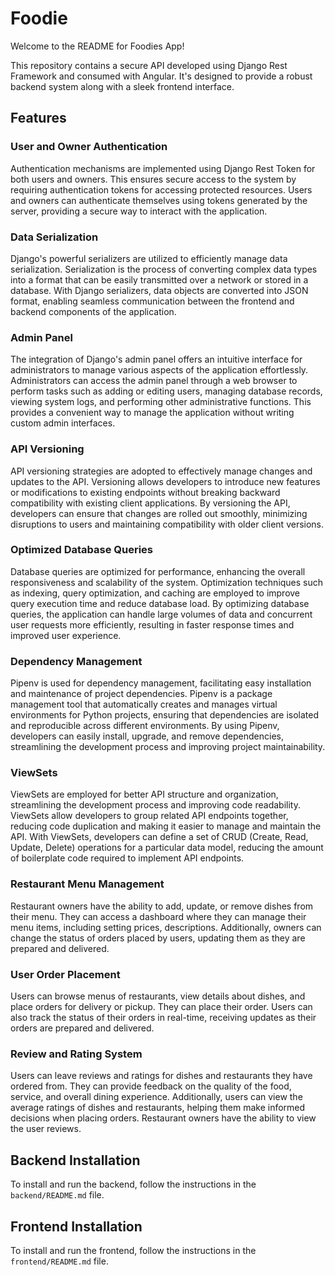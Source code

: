 # Foodie

Welcome to the README for Foodies App!

This repository contains a secure API developed using Django Rest Framework and consumed with Angular. It's designed to provide a robust backend system along with a sleek frontend interface.

## Features

### User and Owner Authentication

Authentication mechanisms are implemented using Django Rest Token for both users and owners. This ensures secure access to the system by requiring authentication tokens for accessing protected resources. Users and owners can authenticate themselves using tokens generated by the server, providing a secure way to interact with the application.

### Data Serialization

Django's powerful serializers are utilized to efficiently manage data serialization. Serialization is the process of converting complex data types into a format that can be easily transmitted over a network or stored in a database. With Django serializers, data objects are converted into JSON format, enabling seamless communication between the frontend and backend components of the application.

### Admin Panel

The integration of Django's admin panel offers an intuitive interface for administrators to manage various aspects of the application effortlessly. Administrators can access the admin panel through a web browser to perform tasks such as adding or editing users, managing database records, viewing system logs, and performing other administrative functions. This provides a convenient way to manage the application without writing custom admin interfaces.

### API Versioning

API versioning strategies are adopted to effectively manage changes and updates to the API. Versioning allows developers to introduce new features or modifications to existing endpoints without breaking backward compatibility with existing client applications. By versioning the API, developers can ensure that changes are rolled out smoothly, minimizing disruptions to users and maintaining compatibility with older client versions.

### Optimized Database Queries

Database queries are optimized for performance, enhancing the overall responsiveness and scalability of the system. Optimization techniques such as indexing, query optimization, and caching are employed to improve query execution time and reduce database load. By optimizing database queries, the application can handle large volumes of data and concurrent user requests more efficiently, resulting in faster response times and improved user experience.

### Dependency Management

Pipenv is used for dependency management, facilitating easy installation and maintenance of project dependencies. Pipenv is a package management tool that automatically creates and manages virtual environments for Python projects, ensuring that dependencies are isolated and reproducible across different environments. By using Pipenv, developers can easily install, upgrade, and remove dependencies, streamlining the development process and improving project maintainability.

### ViewSets

ViewSets are employed for better API structure and organization, streamlining the development process and improving code readability. ViewSets allow developers to group related API endpoints together, reducing code duplication and making it easier to manage and maintain the API. With ViewSets, developers can define a set of CRUD (Create, Read, Update, Delete) operations for a particular data model, reducing the amount of boilerplate code required to implement API endpoints.

### Restaurant Menu Management

Restaurant owners have the ability to add, update, or remove dishes from their menu. They can access a dashboard where they can manage their menu items, including setting prices, descriptions. Additionally, owners can change the status of orders placed by users, updating them as they are prepared and delivered.

### User Order Placement

Users can browse menus of restaurants, view details about dishes, and place orders for delivery or pickup. They can place their order. Users can also track the status of their orders in real-time, receiving updates as their orders are prepared and delivered.

### Review and Rating System

Users can leave reviews and ratings for dishes and restaurants they have ordered from. They can provide feedback on the quality of the food, service, and overall dining experience. Additionally, users can view the average ratings of dishes and restaurants, helping them make informed decisions when placing orders. Restaurant owners have the ability to view the user reviews.

## Backend Installation

To install and run the backend, follow the instructions in the `backend/README.md` file.

## Frontend Installation

To install and run the frontend, follow the instructions in the `frontend/README.md` file.
